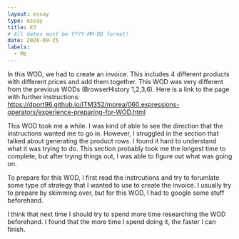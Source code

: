 ```yaml
---
layout: essay
type: essay
title: E3
# All dates must be YYYY-MM-DD format!
date: 2020-09-25
labels:
  - Me
---
```

In this WOD, we had to create an invoice. This includes 4 different products with different prices and add them together. This WOD was very different from the previous WODs (BrowserHistory 1,2,3,6). Here is a link to the page with further instructions: https://dport96.github.io/ITM352/morea/060.expressions-operators/experience-preparing-for-WOD.html

This WOD took me a while. I was kind of able to see the direction that the instructions wanted me to go in. However, I struggled in the section that talked about generating the product rows. I found it hard to understand what it was trying to do. This section probably took me the longest time to complete, but after trying things out, I was able to figure out what was going on.

To prepare for this WOD, I first read the instrcutions and try to forumlate some type of strategy that I wanted to use to create the invoice. I usually try to prepare by skimming over, but for this WOD, I had to google some stuff beforehand. 

I think that next time I should try to spend more time researching the WOD beforehand. I found that the more time I spend doing it, the faster I can finish. 
